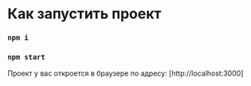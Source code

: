 # Как запустить проект

### `npm i`

### `npm start`

Проект у вас откроется в браузере по адресу: [http://localhost:3000]
